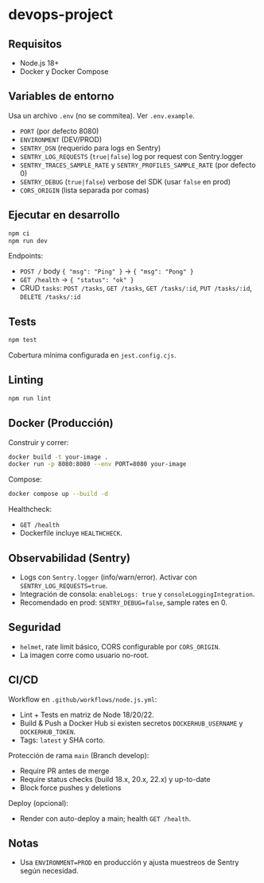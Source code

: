 ﻿# devops-project

## Requisitos
- Node.js 18+
- Docker y Docker Compose

## Variables de entorno
Usa un archivo `.env` (no se commitea). Ver `.env.example`.

- `PORT` (por defecto 8080)
- `ENVIRONMENT` (DEV/PROD)
- `SENTRY_DSN` (requerido para logs en Sentry)
- `SENTRY_LOG_REQUESTS` (`true|false`) log por request con Sentry.logger
- `SENTRY_TRACES_SAMPLE_RATE` y `SENTRY_PROFILES_SAMPLE_RATE` (por defecto 0)
- `SENTRY_DEBUG` (`true|false`) verbose del SDK (usar `false` en prod)
- `CORS_ORIGIN` (lista separada por comas)

## Ejecutar en desarrollo
```bash
npm ci
npm run dev
```

Endpoints:
- `POST /` body `{ "msg": "Ping" }` -> `{ "msg": "Pong" }`
- `GET /health` -> `{ "status": "ok" }`
- CRUD `tasks`: `POST /tasks`, `GET /tasks`, `GET /tasks/:id`, `PUT /tasks/:id`, `DELETE /tasks/:id`

## Tests
```bash
npm test
```
Cobertura mínima configurada en `jest.config.cjs`.

## Linting
```bash
npm run lint
```

## Docker (Producción)
Construir y correr:
```bash
docker build -t your-image .
docker run -p 8080:8080 --env PORT=8080 your-image
```

Compose:
```bash
docker compose up --build -d
```

Healthcheck:
- `GET /health`
- Dockerfile incluye `HEALTHCHECK`.

## Observabilidad (Sentry)
- Logs con `Sentry.logger` (info/warn/error). Activar con `SENTRY_LOG_REQUESTS=true`.
- Integración de consola: `enableLogs: true` y `consoleLoggingIntegration`.
- Recomendado en prod: `SENTRY_DEBUG=false`, sample rates en 0.

## Seguridad
- `helmet`, rate limit básico, CORS configurable por `CORS_ORIGIN`.
- La imagen corre como usuario no-root.

## CI/CD
Workflow en `.github/workflows/node.js.yml`:
- Lint + Tests en matriz de Node 18/20/22.
- Build & Push a Docker Hub si existen secretos `DOCKERHUB_USERNAME` y `DOCKERHUB_TOKEN`.
- Tags: `latest` y SHA corto.

Protección de rama `main` (Branch develop):
- Require PR antes de merge
- Require status checks (build 18.x, 20.x, 22.x) y up-to-date
- Block force pushes y deletions

Deploy (opcional):
- Render con auto-deploy a main; health `GET /health`.


## Notas
- Usa `ENVIRONMENT=PROD` en producción y ajusta muestreos de Sentry según necesidad.

